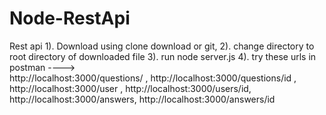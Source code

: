 # Node-RestApi
Rest api
1). Download using clone download or git, 
2). change directory to root directory of downloaded file
3). run node server.js
4). try these urls in postman ---->   
http://localhost:3000/questions/ , http://localhost:3000/questions/id , http://localhost:3000/user , http://localhost:3000/users/id,
http://localhost:3000/answers,  http://localhost:3000/answers/id  
